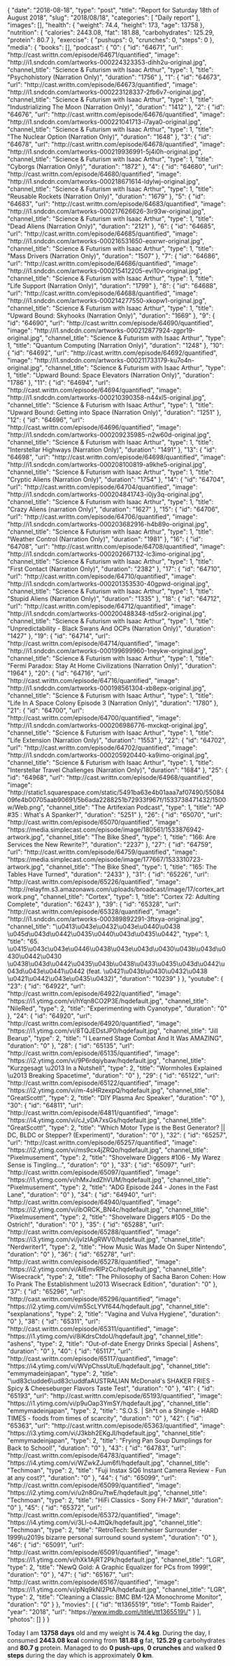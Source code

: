 {
    "date": "2018-08-18",
    "type": "post",
    "title": "Report for Saturday 18th of August 2018",
    "slug": "2018\/08\/18",
    "categories": [
        "Daily report"
    ],
    "images": [],
    "health": {
        "weight": 74.4,
        "height": 173,
        "age": 13758
    },
    "nutrition": {
        "calories": 2443.08,
        "fat": 181.88,
        "carbohydrates": 125.29,
        "protein": 80.7
    },
    "exercise": {
        "pushups": 0,
        "crunches": 0,
        "steps": 0
    },
    "media": {
        "books": [],
        "podcast": {
            "0": {
                "id": "64671",
                "url": "http:\/\/cast.writtn.com\/episode\/64671\/quantified",
                "image": "http:\/\/i1.sndcdn.com\/artworks-000224323353-dihh2u-original.jpg",
                "channel_title": "Science & Futurism with Isaac Arthur",
                "type": 1,
                "title": "Psychohistory (Narration Only)",
                "duration": "1756"
            },
            "1": {
                "id": "64673",
                "url": "http:\/\/cast.writtn.com\/episode\/64673\/quantified",
                "image": "http:\/\/i1.sndcdn.com\/artworks-000223128337-2fb6v7-original.jpg",
                "channel_title": "Science & Futurism with Isaac Arthur",
                "type": 1,
                "title": "Industrializing The Moon (Narration Only)",
                "duration": "1412"
            },
            "2": {
                "id": "64676",
                "url": "http:\/\/cast.writtn.com\/episode\/64676\/quantified",
                "image": "http:\/\/i1.sndcdn.com\/artworks-000221041713-i7aya0-original.jpg",
                "channel_title": "Science & Futurism with Isaac Arthur",
                "type": 1,
                "title": "The Nuclear Option (Narration Only)",
                "duration": "1648"
            },
            "3": {
                "id": "64678",
                "url": "http:\/\/cast.writtn.com\/episode\/64678\/quantified",
                "image": "http:\/\/i1.sndcdn.com\/artworks-000219936991-5j4i0h-original.jpg",
                "channel_title": "Science & Futurism with Isaac Arthur",
                "type": 1,
                "title": "Cyborgs (Narration Only)",
                "duration": "1872"
            },
            "4": {
                "id": "64680",
                "url": "http:\/\/cast.writtn.com\/episode\/64680\/quantified",
                "image": "http:\/\/i1.sndcdn.com\/artworks-000218671614-ldylwj-original.jpg",
                "channel_title": "Science & Futurism with Isaac Arthur",
                "type": 1,
                "title": "Reusable Rockets (Narration Only)",
                "duration": "1679"
            },
            "5": {
                "id": "64683",
                "url": "http:\/\/cast.writtn.com\/episode\/64683\/quantified",
                "image": "http:\/\/i1.sndcdn.com\/artworks-000217626626-3ir93w-original.jpg",
                "channel_title": "Science & Futurism with Isaac Arthur",
                "type": 1,
                "title": "Dead Aliens (Narration Only)",
                "duration": "2121"
            },
            "6": {
                "id": "64685",
                "url": "http:\/\/cast.writtn.com\/episode\/64685\/quantified",
                "image": "http:\/\/i1.sndcdn.com\/artworks-000216531650-eoxrwr-original.jpg",
                "channel_title": "Science & Futurism with Isaac Arthur",
                "type": 1,
                "title": "Mass Drivers (Narration Only)",
                "duration": "1507"
            },
            "7": {
                "id": "64686",
                "url": "http:\/\/cast.writtn.com\/episode\/64686\/quantified",
                "image": "http:\/\/i1.sndcdn.com\/artworks-000215412205-evi10v-original.jpg",
                "channel_title": "Science & Futurism with Isaac Arthur",
                "type": 1,
                "title": "Life Support (Narration Only)",
                "duration": "1799"
            },
            "8": {
                "id": "64688",
                "url": "http:\/\/cast.writtn.com\/episode\/64688\/quantified",
                "image": "http:\/\/i1.sndcdn.com\/artworks-000214277550-xkopw1-original.jpg",
                "channel_title": "Science & Futurism with Isaac Arthur",
                "type": 1,
                "title": "Upward Bound: Skyhooks (Narration Only)",
                "duration": "1669"
            },
            "9": {
                "id": "64690",
                "url": "http:\/\/cast.writtn.com\/episode\/64690\/quantified",
                "image": "http:\/\/i1.sndcdn.com\/artworks-000212877924-zgpr19-original.jpg",
                "channel_title": "Science & Futurism with Isaac Arthur",
                "type": 1,
                "title": "Quantum Computing (Narration Only)",
                "duration": "1248"
            },
            "10": {
                "id": "64692",
                "url": "http:\/\/cast.writtn.com\/episode\/64692\/quantified",
                "image": "http:\/\/i1.sndcdn.com\/artworks-000211733179-ku7o4n-original.jpg",
                "channel_title": "Science & Futurism with Isaac Arthur",
                "type": 1,
                "title": "Upward Bound: Space Elevators (Narration Only)",
                "duration": "1786"
            },
            "11": {
                "id": "64694",
                "url": "http:\/\/cast.writtn.com\/episode\/64694\/quantified",
                "image": "http:\/\/i1.sndcdn.com\/artworks-000210390358-n44xl5-original.jpg",
                "channel_title": "Science & Futurism with Isaac Arthur",
                "type": 1,
                "title": "Upward Bound: Getting into Space (Narration Only)",
                "duration": "1251"
            },
            "12": {
                "id": "64696",
                "url": "http:\/\/cast.writtn.com\/episode\/64696\/quantified",
                "image": "http:\/\/i1.sndcdn.com\/artworks-000209235985-n2w60d-original.jpg",
                "channel_title": "Science & Futurism with Isaac Arthur",
                "type": 1,
                "title": "Interstellar Highways (Narration Only)",
                "duration": "1491"
            },
            "13": {
                "id": "64698",
                "url": "http:\/\/cast.writtn.com\/episode\/64698\/quantified",
                "image": "http:\/\/i1.sndcdn.com\/artworks-000208100819-a9khe5-original.jpg",
                "channel_title": "Science & Futurism with Isaac Arthur",
                "type": 1,
                "title": "Cryptic Aliens (Narration Only)",
                "duration": "1754"
            },
            "14": {
                "id": "64704",
                "url": "http:\/\/cast.writtn.com\/episode\/64704\/quantified",
                "image": "http:\/\/i1.sndcdn.com\/artworks-000204841743-i0jy3q-original.jpg",
                "channel_title": "Science & Futurism with Isaac Arthur",
                "type": 1,
                "title": "Crazy Aliens (narration Only)",
                "duration": "1627"
            },
            "15": {
                "id": "64706",
                "url": "http:\/\/cast.writtn.com\/episode\/64706\/quantified",
                "image": "http:\/\/i1.sndcdn.com\/artworks-000203682916-h4b89o-original.jpg",
                "channel_title": "Science & Futurism with Isaac Arthur",
                "type": 1,
                "title": "Weather Control (Narration Only)",
                "duration": "1981"
            },
            "16": {
                "id": "64708",
                "url": "http:\/\/cast.writtn.com\/episode\/64708\/quantified",
                "image": "http:\/\/i1.sndcdn.com\/artworks-000202667132-lc3imo-original.jpg",
                "channel_title": "Science & Futurism with Isaac Arthur",
                "type": 1,
                "title": "First Contact (Narration Only)",
                "duration": "2382"
            },
            "17": {
                "id": "64710",
                "url": "http:\/\/cast.writtn.com\/episode\/64710\/quantified",
                "image": "http:\/\/i1.sndcdn.com\/artworks-000201353530-40gpwd-original.jpg",
                "channel_title": "Science & Futurism with Isaac Arthur",
                "type": 1,
                "title": "Stupid Aliens (Narration Only)",
                "duration": "1335"
            },
            "18": {
                "id": "64712",
                "url": "http:\/\/cast.writtn.com\/episode\/64712\/quantified",
                "image": "http:\/\/i1.sndcdn.com\/artworks-000200488348-td5sr2-original.jpg",
                "channel_title": "Science & Futurism with Isaac Arthur",
                "type": 1,
                "title": "Unpredictability - Black Swans And OCPs (Narration Only)",
                "duration": "1427"
            },
            "19": {
                "id": "64714",
                "url": "http:\/\/cast.writtn.com\/episode\/64714\/quantified",
                "image": "http:\/\/i1.sndcdn.com\/artworks-000199699960-1neykw-original.jpg",
                "channel_title": "Science & Futurism with Isaac Arthur",
                "type": 1,
                "title": "Fermi Paradox: Stay At Home Civilizations (Narration Only)",
                "duration": "1964"
            },
            "20": {
                "id": "64716",
                "url": "http:\/\/cast.writtn.com\/episode\/64716\/quantified",
                "image": "http:\/\/i1.sndcdn.com\/artworks-000198561304-xb8epx-original.jpg",
                "channel_title": "Science & Futurism with Isaac Arthur",
                "type": 1,
                "title": "Life In A Space Colony Episode 3 (Narration Only)",
                "duration": "1780"
            },
            "21": {
                "id": "64700",
                "url": "http:\/\/cast.writtn.com\/episode\/64700\/quantified",
                "image": "http:\/\/i1.sndcdn.com\/artworks-000206986776-mxckqt-original.jpg",
                "channel_title": "Science & Futurism with Isaac Arthur",
                "type": 1,
                "title": "Life Extension (Narration Only)",
                "duration": "1553"
            },
            "22": {
                "id": "64702",
                "url": "http:\/\/cast.writtn.com\/episode\/64702\/quantified",
                "image": "http:\/\/i1.sndcdn.com\/artworks-000205920440-ka9imo-original.jpg",
                "channel_title": "Science & Futurism with Isaac Arthur",
                "type": 1,
                "title": "Interstellar Travel Challenges (Narration Only)",
                "duration": "1684"
            },
            "25": {
                "id": "64968",
                "url": "http:\/\/cast.writtn.com\/episode\/64968\/quantified",
                "image": "http:\/\/static1.squarespace.com\/static\/5491ba63e4b01aaa7af07490\/5508409fe4b00705aab90691\/5b6ada2288251b72933f967f\/1533738471432\/1500w\/Web.png",
                "channel_title": "The Artifexian Podcast",
                "type": 1,
                "title": "AP #35 : What's A Spanker?",
                "duration": "5251"
            },
            "26": {
                "id": "65070",
                "url": "http:\/\/cast.writtn.com\/episode\/65070\/quantified",
                "image": "https:\/\/media.simplecast.com\/episode\/image\/180561\/1533876942-artwork.jpg",
                "channel_title": "The Bike Shed",
                "type": 1,
                "title": "166: Are Services the New Rewrite?",
                "duration": "2237"
            },
            "27": {
                "id": "64759",
                "url": "http:\/\/cast.writtn.com\/episode\/64759\/quantified",
                "image": "https:\/\/media.simplecast.com\/episode\/image\/177667\/1533310723-artwork.jpg",
                "channel_title": "The Bike Shed",
                "type": 1,
                "title": "165: The Tables Have Turned",
                "duration": "2433"
            },
            "31": {
                "id": "65226",
                "url": "http:\/\/cast.writtn.com\/episode\/65226\/quantified",
                "image": "http:\/\/relayfm.s3.amazonaws.com\/uploads\/broadcast\/image\/17\/cortex_artwork.png",
                "channel_title": "Cortex",
                "type": 1,
                "title": "Cortex 72: Adulting Complete",
                "duration": "6243"
            },
            "39": {
                "id": "65328",
                "url": "http:\/\/cast.writtn.com\/episode\/65328\/quantified",
                "image": "http:\/\/i1.sndcdn.com\/artworks-000389892291-3ftxya-original.jpg",
                "channel_title": "\u0413\u043e\u0432\u043e\u0440\u0438 \u045d\u043d\u0442\u0435\u0440\u043d\u0435\u0442",
                "type": 1,
                "title": "65. \u0415\u043c\u043e\u0446\u0438\u043e\u043d\u0430\u043b\u043d\u0430\u0442\u0430 \u0438\u043d\u0442\u0435\u043b\u0438\u0433\u0435\u043d\u0442\u043d\u043e\u0441\u0442 (feat. \u0421\u043b\u0430\u0432\u0438 \u0421\u0442\u043e\u0435\u0432)",
                "duration": "10239"
            }
        },
        "youtube": {
            "23": {
                "id": "64922",
                "url": "http:\/\/cast.writtn.com\/episode\/64922\/quantified",
                "image": "https:\/\/i1.ytimg.com\/vi\/hYqn8CO2P3E\/hqdefault.jpg",
                "channel_title": "NileRed",
                "type": 2,
                "title": "Experimenting with Cyanotype",
                "duration": "0"
            },
            "24": {
                "id": "64920",
                "url": "http:\/\/cast.writtn.com\/episode\/64920\/quantified",
                "image": "https:\/\/i1.ytimg.com\/vi\/8TQJEDstJP0\/hqdefault.jpg",
                "channel_title": "Jill Bearup",
                "type": 2,
                "title": "I Learned Stage Combat And It Was AMAZING",
                "duration": "0"
            },
            "28": {
                "id": "65135",
                "url": "http:\/\/cast.writtn.com\/episode\/65135\/quantified",
                "image": "https:\/\/i2.ytimg.com\/vi\/9P6rdqiybaw\/hqdefault.jpg",
                "channel_title": "Kurzgesagt \u2013 In a Nutshell",
                "type": 2,
                "title": "Wormholes Explained \u2013 Breaking Spacetime",
                "duration": "0"
            },
            "29": {
                "id": "65122",
                "url": "http:\/\/cast.writtn.com\/episode\/65122\/quantified",
                "image": "https:\/\/i2.ytimg.com\/vi\/m-4sHRzexpQ\/hqdefault.jpg",
                "channel_title": "GreatScott!",
                "type": 2,
                "title": "DIY Plasma Arc Speaker",
                "duration": "0"
            },
            "30": {
                "id": "64811",
                "url": "http:\/\/cast.writtn.com\/episode\/64811\/quantified",
                "image": "https:\/\/i4.ytimg.com\/vi\/cJ_vDA7xsGs\/hqdefault.jpg",
                "channel_title": "GreatScott!",
                "type": 2,
                "title": "Which Motor Type is the Best Generator? || DC, BLDC or Stepper? (Experiment)",
                "duration": "0"
            },
            "32": {
                "id": "65257",
                "url": "http:\/\/cast.writtn.com\/episode\/65257\/quantified",
                "image": "https:\/\/i2.ytimg.com\/vi\/ms9cx4jZRQo\/hqdefault.jpg",
                "channel_title": "Pixelmusement",
                "type": 2,
                "title": "Shovelware Diggers #106 - My Warez Sense is Tingling...",
                "duration": "0"
            },
            "33": {
                "id": "65097",
                "url": "http:\/\/cast.writtn.com\/episode\/65097\/quantified",
                "image": "https:\/\/i1.ytimg.com\/vi\/hMxJxdZhVUM\/hqdefault.jpg",
                "channel_title": "Pixelmusement",
                "type": 2,
                "title": "ADG Episode 244 - Jones in the Fast Lane",
                "duration": "0"
            },
            "34": {
                "id": "64940",
                "url": "http:\/\/cast.writtn.com\/episode\/64940\/quantified",
                "image": "https:\/\/i2.ytimg.com\/vi\/ibORCK_BN4c\/hqdefault.jpg",
                "channel_title": "Pixelmusement",
                "type": 2,
                "title": "Shovelware Diggers #105 - Do the Ostrich!",
                "duration": "0"
            },
            "35": {
                "id": "65288",
                "url": "http:\/\/cast.writtn.com\/episode\/65288\/quantified",
                "image": "https:\/\/i3.ytimg.com\/vi\/jvIzIAgRWV0\/hqdefault.jpg",
                "channel_title": "Nerdwriter1",
                "type": 2,
                "title": "How Music Was Made On Super Nintendo",
                "duration": "0"
            },
            "36": {
                "id": "65278",
                "url": "http:\/\/cast.writtn.com\/episode\/65278\/quantified",
                "image": "https:\/\/i2.ytimg.com\/vi\/AIEmvRlPzCc\/hqdefault.jpg",
                "channel_title": "Wisecrack",
                "type": 2,
                "title": "The Philosophy of Sacha Baron Cohen: How To Prank The Establishment \u2013 Wisecrack Edition",
                "duration": "0"
            },
            "37": {
                "id": "65296",
                "url": "http:\/\/cast.writtn.com\/episode\/65296\/quantified",
                "image": "https:\/\/i2.ytimg.com\/vi\/m5ScLYVf644\/hqdefault.jpg",
                "channel_title": "sexplanations",
                "type": 2,
                "title": "Vagina and Vulva Hygiene",
                "duration": "0"
            },
            "38": {
                "id": "65311",
                "url": "http:\/\/cast.writtn.com\/episode\/65311\/quantified",
                "image": "https:\/\/i1.ytimg.com\/vi\/8iKdrsCtdoU\/hqdefault.jpg",
                "channel_title": "ashens",
                "type": 2,
                "title": "Out-of-date Energy Drinks Special | Ashens",
                "duration": "0"
            },
            "40": {
                "id": "65117",
                "url": "http:\/\/cast.writtn.com\/episode\/65117\/quantified",
                "image": "https:\/\/i4.ytimg.com\/vi\/WVpChssUtuE\/hqdefault.jpg",
                "channel_title": "emmymadeinjapan",
                "type": 2,
                "title": "\ud83c\udde6\ud83c\uddfaAUSTRALIAN McDonald's SHAKER FRIES - Spicy & Cheeseburger Flavors Taste Test",
                "duration": "0"
            },
            "41": {
                "id": "65193",
                "url": "http:\/\/cast.writtn.com\/episode\/65193\/quantified",
                "image": "https:\/\/i1.ytimg.com\/vi\/p9uOap3YmSY\/hqdefault.jpg",
                "channel_title": "emmymadeinjapan",
                "type": 2,
                "title": "S.O.S. | Sh*t on a Shingle - HARD TIMES - foods from times of scarcity",
                "duration": "0"
            },
            "42": {
                "id": "65363",
                "url": "http:\/\/cast.writtn.com\/episode\/65363\/quantified",
                "image": "https:\/\/i3.ytimg.com\/vi\/J3kbh2EKgJI\/hqdefault.jpg",
                "channel_title": "emmymadeinjapan",
                "type": 2,
                "title": "Frying Pan Soup Dumplings for Back to School!",
                "duration": "0"
            },
            "43": {
                "id": "64783",
                "url": "http:\/\/cast.writtn.com\/episode\/64783\/quantified",
                "image": "https:\/\/i4.ytimg.com\/vi\/WZwkZJum6fI\/hqdefault.jpg",
                "channel_title": "Techmoan",
                "type": 2,
                "title": "Fuji Instax SQ6 Instant Camera Review - Fun at any cost?",
                "duration": "0"
            },
            "44": {
                "id": "65099",
                "url": "http:\/\/cast.writtn.com\/episode\/65099\/quantified",
                "image": "https:\/\/i2.ytimg.com\/vi\/u2n8Gru7twE\/hqdefault.jpg",
                "channel_title": "Techmoan",
                "type": 2,
                "title": "HiFi Classics - Sony FH-7 MkII",
                "duration": "0"
            },
            "45": {
                "id": "65372",
                "url": "http:\/\/cast.writtn.com\/episode\/65372\/quantified",
                "image": "https:\/\/i4.ytimg.com\/vi\/3Ll-o4JttQk\/hqdefault.jpg",
                "channel_title": "Techmoan",
                "type": 2,
                "title": "RetroTech: Sennheiser Surrounder - 1999\u2019s bizarre personal surround sound system",
                "duration": "0"
            },
            "46": {
                "id": "65091",
                "url": "http:\/\/cast.writtn.com\/episode\/65091\/quantified",
                "image": "https:\/\/i1.ytimg.com\/vi\/hXk1AjRT2Pk\/hqdefault.jpg",
                "channel_title": "LGR",
                "type": 2,
                "title": "NewQ Gold: A Graphic Equalizer for PCs from 1999!",
                "duration": "0"
            },
            "47": {
                "id": "65167",
                "url": "http:\/\/cast.writtn.com\/episode\/65167\/quantified",
                "image": "https:\/\/i1.ytimg.com\/vi\/pNq9kNI2PtA\/hqdefault.jpg",
                "channel_title": "LGR",
                "type": 2,
                "title": "Cleaning a Classic: BMC BM-12A Monochrome Monitor",
                "duration": "0"
            }
        },
        "movies": [
            {
                "id": "tt1365519",
                "title": "Tomb Raider",
                "year": "2018",
                "url": "https:\/\/www.imdb.com\/title\/tt1365519\/"
            }
        ],
        "photos": []
    }
}

Today I am <strong>13758 days</strong> old and my weight is <strong>74.4 kg</strong>. During the day, I consumed <strong>2443.08 kcal</strong> coming from <strong>181.88 g</strong> fat, <strong>125.29 g</strong> carbohydrates and <strong>80.7 g</strong> protein. Managed to do <strong>0 push-ups</strong>, <strong>0 crunches</strong> and walked <strong>0 steps</strong> during the day which is approximately <strong>0 km</strong>.